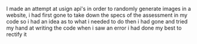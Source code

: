 I made an attempt at usign api's in order to randomly generate images in a website,
i had first gone to take down the specs of the assessment in my code so i had an idea as to what i needed to do
then i had gone and tried my hand at writing the code
when i saw an error i had done my best to rectify it
